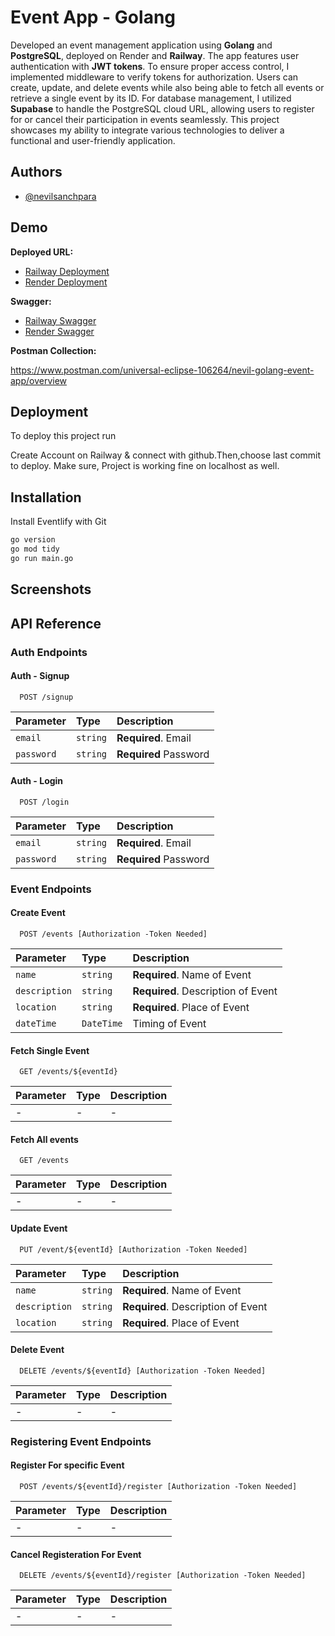 
# Event App - Golang

Developed an event management application using **Golang** and **PostgreSQL**, deployed on Render and **Railway**. The app features user authentication with **JWT tokens**. To ensure proper access control, I implemented middleware to verify tokens for authorization. Users can create, update, and delete events while also being able to fetch all events or retrieve a single event by its ID. For database management, I utilized **Supabase** to handle the PostgreSQL cloud URL, allowing users to register for or cancel their participation in events seamlessly. This project showcases my ability to integrate various technologies to deliver a functional and user-friendly application.










## Authors

- [@nevilsanchpara](https://www.github.com/nevilsanchpara)


## Demo

**Deployed URL:**
- [Railway Deployment](https://nevil-golang-event.up.railway.app/events)
- [Render Deployment](https://event-golang.onrender.com/events)

**Swagger:**
- [Railway Swagger](https://nevil-golang-event.up.railway.app/swagger/index.html)
- [Render Swagger](https://event-golang.onrender.com/swagger/index.html)


**Postman Collection:**

https://www.postman.com/universal-eclipse-106264/nevil-golang-event-app/overview
## Deployment

To deploy this project run

Create Account on Railway & connect with github.Then,choose last commit to deploy. Make sure, Project is working fine on localhost as well.


## Installation

Install Eventlify with Git

```bash
go version
go mod tidy
go run main.go
```
    
## Screenshots












## API Reference

### Auth Endpoints
#### Auth - Signup

```http
  POST /signup
```

| Parameter | Type     | Description                |
| :-------- | :------- | :------------------------- |
| `email` | `string` | **Required**. Email |
| `password` | `string` | **Required** Password |

#### Auth - Login

```http
  POST /login
```

| Parameter | Type     | Description                |
| :-------- | :------- | :------------------------- |
| `email` | `string` | **Required**. Email |
| `password` | `string` | **Required** Password |

### Event Endpoints

#### Create Event

```http
  POST /events [Authorization -Token Needed]
```

| Parameter | Type     | Description                       |
| :-------- | :------- | :-------------------------------- |
| `name`      | `string` | **Required**. Name of Event |
| `description`      | `string` | **Required**. Description of Event |
| `location`      | `string` | **Required**. Place of Event |
| `dateTime`      | `DateTime` | Timing of Event |


#### Fetch Single Event
```http
  GET /events/${eventId}
```

| Parameter | Type     | Description                       |
| :-------- | :------- | :-------------------------------- |
|   -      |  -  | - |


#### Fetch All events
```http
  GET /events
```

| Parameter | Type     | Description                       |
| :-------- | :------- | :-------------------------------- |
|   -      |  -  | - |


#### Update Event

```http
  PUT /event/${eventId} [Authorization -Token Needed]
```

| Parameter | Type     | Description                       |
| :-------- | :------- | :-------------------------------- |
| `name`      | `string` | **Required**. Name of Event |
| `description`      | `string` | **Required**. Description of Event |
| `location`      | `string` | **Required**. Place of Event |

#### Delete Event

```http
  DELETE /events/${eventId} [Authorization -Token Needed]
```

| Parameter | Type     | Description                       |
| :-------- | :------- | :-------------------------------- |
|   -      |  -  | - |

### Registering Event Endpoints

#### Register For specific Event

```http
  POST /events/${eventId}/register [Authorization -Token Needed]
```

| Parameter | Type     | Description                       |
| :-------- | :------- | :-------------------------------- |
|   -      |  -  | - |

#### Cancel Registeration For Event


```http
  DELETE /events/${eventId}/register [Authorization -Token Needed]
```

| Parameter | Type     | Description                       |
| :-------- | :------- | :-------------------------------- |
|   -      |  -  | - |




